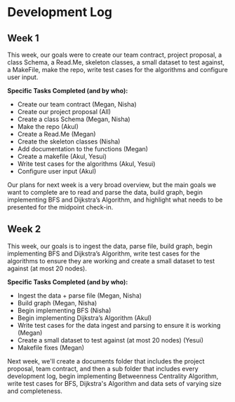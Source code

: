 # Development Log
## Week 1
This week, our goals were to create our team contract, project proposal, a class Schema, a Read.Me, skeleton classes, 
a small dataset to test against, a MakeFile, make the repo, write test cases for the algorithms and configure user input.

**Specific Tasks Completed (and by who):**
- Create our team contract (Megan, Nisha)
- Create our project proposal (All)
- Create a class Schema (Megan, Nisha)
- Make the repo (Akul)
- Create a Read.Me (Megan)
- Create the skeleton classes (Nisha)
- Add documentation to the functions (Megan)
- Create a makefile (Akul, Yesui)
- Write test cases for the algorithms (Akul, Yesui)
- Configure user input (Akul)

Our plans for next week is a very broad overview, but the main goals we want to complete are to read and parse the data, build graph, begin implementing BFS
and Dijkstra’s Algorithm, and highlight what needs to be presented for the midpoint check-in.

## Week 2
This week, our goals is to ingest the data, parse file, build graph, begin implementing BFS and Dijkstra’s Algorithm, 
write test cases for the algorithms to ensure they are working and create a small dataset to test against (at most 20 nodes).

**Specific Tasks Completed (and by who):**
- Ingest the data + parse file (Megan, Nisha)
- Build graph (Megan, Nisha)
- Begin implementing BFS (Nisha)
- Begin implementing Dijkstra’s Algorithm (Akul)
- Write test cases for the data ingest and parsing to ensure it is working (Megan)
- Create a small dataset to test against (at most 20 nodes) (Yesui)
- Makefile fixes (Megan)

Next week, we'll create a documents folder that includes the project proposal, team contract, and then a sub folder that includes every development log, 
begin implementing Betweenness Centrality Algorithm, write test cases for BFS, Dijkstra's Algorithm and data sets of varying size and completeness.
